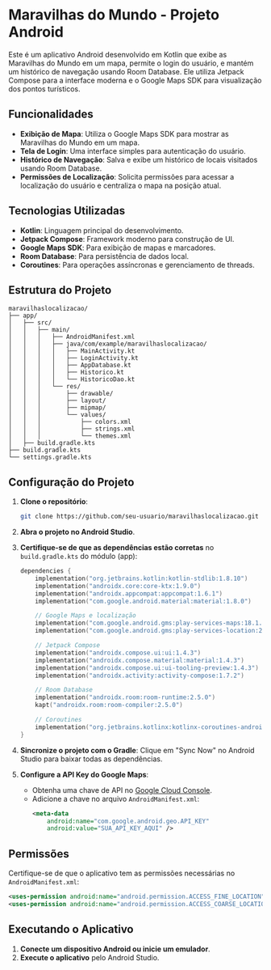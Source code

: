 # Maravilhas do Mundo - Projeto Android

Este é um aplicativo Android desenvolvido em Kotlin que exibe as Maravilhas do Mundo em um mapa, permite o login do usuário, e mantém um histórico de navegação usando Room Database. Ele utiliza Jetpack Compose para a interface moderna e o Google Maps SDK para visualização dos pontos turísticos.

## Funcionalidades

- **Exibição de Mapa**: Utiliza o Google Maps SDK para mostrar as Maravilhas do Mundo em um mapa.
- **Tela de Login**: Uma interface simples para autenticação do usuário.
- **Histórico de Navegação**: Salva e exibe um histórico de locais visitados usando Room Database.
- **Permissões de Localização**: Solicita permissões para acessar a localização do usuário e centraliza o mapa na posição atual.

## Tecnologias Utilizadas

- **Kotlin**: Linguagem principal do desenvolvimento.
- **Jetpack Compose**: Framework moderno para construção de UI.
- **Google Maps SDK**: Para exibição de mapas e marcadores.
- **Room Database**: Para persistência de dados local.
- **Coroutines**: Para operações assíncronas e gerenciamento de threads.

## Estrutura do Projeto

```
maravilhaslocalizacao/
├── app/
│   ├── src/
│   │   ├── main/
│   │   │   ├── AndroidManifest.xml
│   │   │   ├── java/com/example/maravilhaslocalizacao/
│   │   │   │   ├── MainActivity.kt
│   │   │   │   ├── LoginActivity.kt
│   │   │   │   ├── AppDatabase.kt
│   │   │   │   ├── Historico.kt
│   │   │   │   └── HistoricoDao.kt
│   │   │   └── res/
│   │   │       ├── drawable/
│   │   │       ├── layout/
│   │   │       ├── mipmap/
│   │   │       └── values/
│   │   │           ├── colors.xml
│   │   │           ├── strings.xml
│   │   │           └── themes.xml
│   ├── build.gradle.kts
├── build.gradle.kts
└── settings.gradle.kts
```

## Configuração do Projeto

1. **Clone o repositório**:
   ```bash
   git clone https://github.com/seu-usuario/maravilhaslocalizacao.git
   ```
2. **Abra o projeto no Android Studio**.

3. **Certifique-se de que as dependências estão corretas** no `build.gradle.kts` do módulo (app):
   ```kotlin
   dependencies {
       implementation("org.jetbrains.kotlin:kotlin-stdlib:1.8.10")
       implementation("androidx.core:core-ktx:1.9.0")
       implementation("androidx.appcompat:appcompat:1.6.1")
       implementation("com.google.android.material:material:1.8.0")

       // Google Maps e localização
       implementation("com.google.android.gms:play-services-maps:18.1.0")
       implementation("com.google.android.gms:play-services-location:21.0.1")

       // Jetpack Compose
       implementation("androidx.compose.ui:ui:1.4.3")
       implementation("androidx.compose.material:material:1.4.3")
       implementation("androidx.compose.ui:ui-tooling-preview:1.4.3")
       implementation("androidx.activity:activity-compose:1.7.2")

       // Room Database
       implementation("androidx.room:room-runtime:2.5.0")
       kapt("androidx.room:room-compiler:2.5.0")

       // Coroutines
       implementation("org.jetbrains.kotlinx:kotlinx-coroutines-android:1.6.4")
   }
   ```

4. **Sincronize o projeto com o Gradle**: Clique em "Sync Now" no Android Studio para baixar todas as dependências.

5. **Configure a API Key do Google Maps**:
   - Obtenha uma chave de API no [Google Cloud Console](https://console.cloud.google.com/).
   - Adicione a chave no arquivo `AndroidManifest.xml`:
     ```xml
     <meta-data
         android:name="com.google.android.geo.API_KEY"
         android:value="SUA_API_KEY_AQUI" />
     ```

## Permissões

Certifique-se de que o aplicativo tem as permissões necessárias no `AndroidManifest.xml`:

```xml
<uses-permission android:name="android.permission.ACCESS_FINE_LOCATION" />
<uses-permission android:name="android.permission.ACCESS_COARSE_LOCATION" />
```

## Executando o Aplicativo

1. **Conecte um dispositivo Android ou inicie um emulador**.
2. **Execute o aplicativo** pelo Android Studio.


